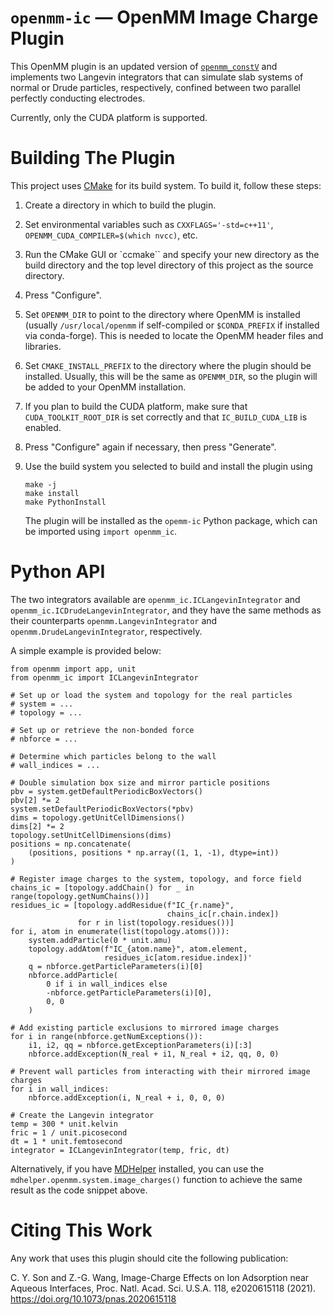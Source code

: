 `openmm-ic` — OpenMM Image Charge Plugin
========================================

This OpenMM plugin is an updated version of 
[`openmm_constV`](https://github.com/scychon/openmm_constV/)
and implements two Langevin integrators that can 
simulate slab systems of normal or Drude particles, respectively, 
confined between two parallel perfectly conducting electrodes.

Currently, only the CUDA platform is supported.

Building The Plugin
===================

This project uses [CMake](http://www.cmake.org) for its build system.
To build it, follow these steps:

1. Create a directory in which to build the plugin.
2. Set environmental variables such as `CXXFLAGS='-std=c++11'`,
   `OPENMM_CUDA_COMPILER=$(which nvcc)`, etc.
3. Run the CMake GUI or `ccmake`` and specify your new directory as the
   build directory and the top level directory of this project as the 
   source directory.
4. Press "Configure".
5. Set `OPENMM_DIR` to point to the directory where OpenMM is installed 
   (usually `/usr/local/openmm` if self-compiled or `$CONDA_PREFIX` if 
   installed via conda-forge). This is needed to locate the OpenMM 
   header files and libraries.
6. Set `CMAKE_INSTALL_PREFIX` to the directory where the plugin should 
   be installed. Usually, this will be the same as `OPENMM_DIR`, so the
   plugin will be added to your OpenMM installation.
7. If you plan to build the CUDA platform, make sure that 
   `CUDA_TOOLKIT_ROOT_DIR` is set correctly and that `IC_BUILD_CUDA_LIB`
   is enabled.
8. Press "Configure" again if necessary, then press "Generate".
9. Use the build system you selected to build and install the plugin using

       make -j
       make install
       make PythonInstall

   The plugin will be installed as the `opemm-ic` Python package, which
   can be imported using `import openmm_ic`.

Python API
==========

The two integrators available are `openmm_ic.ICLangevinIntegrator` and
`openmm_ic.ICDrudeLangevinIntegrator`, and they have the same methods as
their counterparts `openmm.LangevinIntegrator` and `openmm.DrudeLangevinIntegrator`, respectively.

A simple example is provided below:

    from openmm import app, unit
    from openmm_ic import ICLangevinIntegrator

    # Set up or load the system and topology for the real particles
    # system = ...
    # topology = ...

    # Set up or retrieve the non-bonded force
    # nbforce = ...

    # Determine which particles belong to the wall
    # wall_indices = ...

    # Double simulation box size and mirror particle positions
    pbv = system.getDefaultPeriodicBoxVectors()
    pbv[2] *= 2
    system.setDefaultPeriodicBoxVectors(*pbv)
    dims = topology.getUnitCellDimensions()
    dims[2] *= 2
    topology.setUnitCellDimensions(dims)
    positions = np.concatenate(
        (positions, positions * np.array((1, 1, -1), dtype=int))
    )

    # Register image charges to the system, topology, and force field
    chains_ic = [topology.addChain() for _ in range(topology.getNumChains())]
    residues_ic = [topology.addResidue(f"IC_{r.name}", 
                                       chains_ic[r.chain.index])
                   for r in list(topology.residues())]
    for i, atom in enumerate(list(topology.atoms())):
        system.addParticle(0 * unit.amu)
        topology.addAtom(f"IC_{atom.name}", atom.element,
                         residues_ic[atom.residue.index])'
        q = nbforce.getParticleParameters(i)[0]
        nbforce.addParticle(
            0 if i in wall_indices else 
            -nbforce.getParticleParameters(i)[0], 
            0, 0
        )

    # Add existing particle exclusions to mirrored image charges
    for i in range(nbforce.getNumExceptions()):
        i1, i2, qq = nbforce.getExceptionParameters(i)[:3]
        nbforce.addException(N_real + i1, N_real + i2, qq, 0, 0)

    # Prevent wall particles from interacting with their mirrored image charges
    for i in wall_indices:
        nbforce.addException(i, N_real + i, 0, 0, 0)

    # Create the Langevin integrator
    temp = 300 * unit.kelvin
    fric = 1 / unit.picosecond
    dt = 1 * unit.femtosecond
    integrator = ICLangevinIntegrator(temp, fric, dt)

Alternatively, if you have [MDHelper](https://github.com/bbye98/mdhelper)
installed, you can use the `mdhelper.openmm.system.image_charges()` 
function to achieve the same result as the code snippet above.

Citing This Work
================
Any work that uses this plugin should cite the following publication:

C. Y. Son and Z.-G. Wang, Image-Charge Effects on Ion Adsorption near Aqueous Interfaces, Proc. Natl. Acad. Sci. U.S.A. 118, e2020615118 (2021). https://doi.org/10.1073/pnas.2020615118